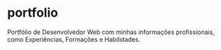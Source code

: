 # portfolio
Portfólio de Desenvolvedor Web com minhas informações profissionais, como Experiências, Formações e Habilidades.
